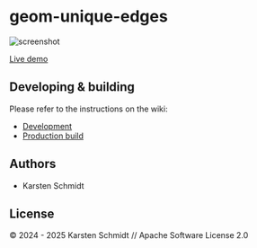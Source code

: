 # geom-unique-edges

![screenshot](https://raw.githubusercontent.com/thi-ng/umbrella/develop/assets/examples/geom-unique-edges.png)

[Live demo](http://demo.thi.ng/umbrella/geom-unique-edges/)

## Developing & building

Please refer to the instructions on the wiki:

- [Development](https://github.com/thi-ng/umbrella/wiki/Development-mode-for-examples-using-thi.ng-meta%E2%80%90css)
- [Production build](https://github.com/thi-ng/umbrella/wiki/Example-build-instructions)

## Authors

- Karsten Schmidt

## License

&copy; 2024 - 2025 Karsten Schmidt // Apache Software License 2.0

